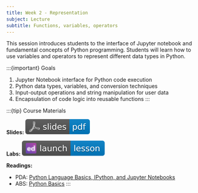 ```yaml
---
title: Week 2 - Representation
subject: Lecture
subtitle: Functions, variables, operators
---
```


This session introduces students to the interface of Jupyter notebook and fundamental concepts of Python programming. Students will learn how to use variables and operators to represent different data types in Python.

:::{important} Goals
1. Jupyter Notebook interface for Python code execution
2. Python data types, variables, and conversion techniques
3. Input-output operations and string manipulation for user data
4. Encapsulation of code logic into reusable functions
:::

:::{tip} Course Materials 

**Slides:** [![](images/slides-pdf-blue-adobeacrobatreader.svg)][pdf link]

**Labs:** [![](images/launch-lesson-blue-ed.svg)][notebook link]

**Readings:**
* PDA: [Python Language Basics, IPython, and Jupyter Notebooks][pda link]
* ABS: [Python Basics][abs link]
:::

[pdf link]: https://khlee42.github.io/datahandling-content/slides/variables.pdf
[notebook link]: https://edstem.org/us/courses/46034/lessons/74751
[pda link]: https://wesmckinney.com/book/python-basics
[abs link]: https://automatetheboringstuff.com/2e/chapter1/